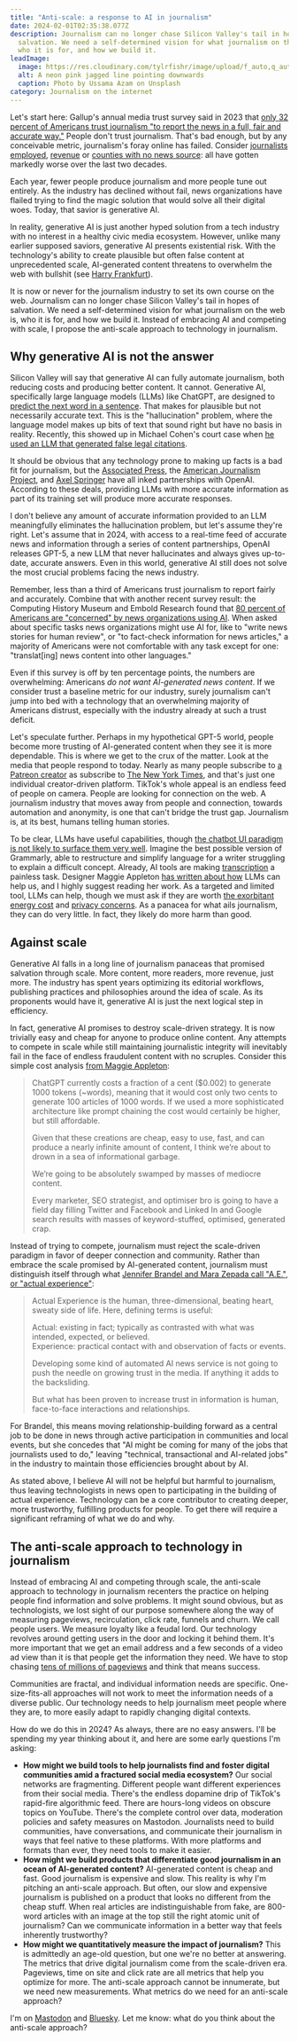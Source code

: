 ```yaml
---
title: "Anti-scale: a response to AI in journalism"
date: 2024-02-01T02:35:38.077Z
description: Journalism can no longer chase Silicon Valley's tail in hopes of
  salvation. We need a self-determined vision for what journalism on the web is,
  who it is for, and how we build it.
leadImage:
  image: https://res.cloudinary.com/tylrfishr/image/upload/f_auto,q_auto/c_fill,w_1200/v1706760184/ussama-azam-26h317_UMYM-unsplash_f8zrwa.jpg
  alt: A neon pink jagged line pointing downwards
  caption: Photo by Ussama Azam on Unsplash
category: Journalism on the internet
---
```

Let's start here: Gallup's annual media trust survey said in 2023 that [only 32 percent of Americans trust journalism "to report the news in a full, fair and accurate way."](https://news.gallup.com/poll/512861/media-confidence-matches-2016-record-low.aspx) People don't trust journalism. That's bad enough, but by any conceivable metric, journalism's foray online has failed. Consider [journalists employed](https://www.pewresearch.org/short-reads/2021/07/13/u-s-newsroom-employment-has-fallen-26-since-2008/#:~:text=Newspaper%20newsroom%20employment%20fell%2057,to%20about%2018,000%20in%202020.), [revenue](https://www.pewresearch.org/journalism/fact-sheet/newspapers/#economics) or [counties with no news source](https://localnewsinitiative.northwestern.edu/projects/state-of-local-news/2023/): all have gotten markedly worse over the last two decades. 

Each year, fewer people produce journalism and more people tune out entirely. As the industry has declined without fail, news organizations have flailed trying to find the magic solution that would solve all their digital woes. Today, that savior is generative AI.

In reality, generative AI is just another hyped solution from a tech industry with no interest in a healthy civic media ecosystem. However, unlike many earlier supposed saviors, generative AI presents existential risk. With the technology's ability to create plausible but often false content at unprecedented scale, AI-generated content threatens to overwhelm the web with bullshit (see [Harry Frankfurt](https://press.princeton.edu/books/hardcover/9780691122946/on-bullshit)).

It is now or never for the journalism industry to set its own course on the web. Journalism can no longer chase Silicon Valley's tail in hopes of salvation. We need a self-determined vision for what journalism on the web is, who it is for, and how we build it. Instead of embracing AI and competing with scale, I propose the anti-scale approach to technology in journalism.

## Why generative AI is not the answer

Silicon Valley will say that generative AI can fully automate journalism, both reducing costs and producing better content. It cannot. Generative AI, specifically large language models (LLMs) like ChatGPT, are designed to [predict the next word in a sentence](https://simonwillison.net/2023/Aug/3/weird-world-of-llms/#what-they-are). That makes for plausible but not necessarily accurate text. This is the "hallucination" problem, where the language model makes up bits of text that sound right but have no basis in reality. Recently, this showed up in Michael Cohen's court case when [he used an LLM that generated false legal citations](https://www.nytimes.com/2023/12/29/nyregion/michael-cohen-ai-fake-cases.html).

It should be obvious that any technology prone to making up facts is a bad fit for journalism, but the [Associated Press](https://apnews.com/article/openai-chatgpt-associated-press-ap-f86f84c5bcc2f3b98074b38521f5f75a), the [American Journalism Project](https://openai.com/blog/partnership-with-american-journalism-project-to-support-local-news), and [Axel Springer](https://www.axelspringer.com/en/ax-press-release/axel-springer-and-openai-partner-to-deepen-beneficial-use-of-ai-in-journalism) have all inked partnerships with OpenAI. According to these deals, providing LLMs with more accurate information as part of its training set will produce more accurate responses.

I don't believe any amount of accurate information provided to an LLM meaningfully eliminates the hallucination problem, but let's assume they're right. Let's assume that in 2024, with access to a real-time feed of accurate news and information through a series of content partnerships, OpenAI releases GPT-5, a new LLM that never hallucinates and always gives up-to-date, accurate answers. Even in this world, generative AI still does not solve the most crucial problems facing the news industry.

Remember, less than a third of Americans trust journalism to report fairly and accurately. Combine that with another recent survey result: the Computing History Museum and Embold Research found that [80 percent of Americans are "concerned" by news organizations using AI](https://futureofnews.computerhistory.org/measuring-the-state-of-tech-and-news/). When asked about specific tasks news organizations might use AI for, like to "write news stories for human review", or "to fact-check information for news articles," a majority of Americans were not comfortable with any task except for one: "translat[ing] news content into other languages."

Even if this survey is off by ten percentage points, the numbers are overwhelming: Americans *do not want AI-generated news content*. If we consider trust a baseline metric for our industry, surely journalism can't jump into bed with a technology that an overwhelming majority of Americans distrust, especially with the industry already at such a trust deficit.

Let's speculate further. Perhaps in my hypothetical GPT-5 world, people become more trusting of AI-generated content when they see it is more dependable. This is where we get to the crux of the matter. Look at the media that people respond to today. Nearly as many people subscribe to [a Patreon creator](https://www.patreon.com/about) as subscribe to [The New York Times](https://www.nytimes.com/2023/11/08/business/media/new-york-times-q3-earnings.html), and that's just one individual creator-driven platform. TikTok's whole appeal is an endless feed of people on camera. People are looking for connection on the web. A journalism industry that moves away from people and connection, towards automation and anonymity, is one that can't bridge the trust gap. Journalism is, at its best, humans telling human stories.

To be clear, LLMs have useful capabilities, though [the chatbot UI paradigm is not likely to surface them very well](https://wattenberger.com/thoughts/boo-chatbots). Imagine the best possible version of Grammarly, able to restructure and simplify language for a writer struggling to explain a difficult concept. Already, AI tools are making [transcription](https://platform.openai.com/docs/guides/speech-to-text) a painless task. Designer Maggie Appleton [has written about how](https://maggieappleton.com/squish-structure) LLMs can help us, and I highly suggest reading her work. As a targeted and limited tool, LLMs can help, though we must ask if they are worth [the exorbitant energy cost](https://www.perc.org.uk/project_posts/silicon-valley-and-the-environmental-costs-of-ai/) and [privacy concerns](https://www.nytimes.com/interactive/2023/12/22/technology/openai-chatgpt-privacy-exploit.html). As a panacea for what ails journalism, they can do very little. In fact, they likely do more harm than good.

## Against scale

Generative AI falls in a long line of journalism panaceas that promised salvation through scale. More content, more readers, more revenue, just more. The industry has spent years optimizing its editorial workflows, publishing practices and philosophies around the idea of scale. As its proponents would have it, generative AI is just the next logical step in efficiency.

In fact, generative AI promises to destroy scale-driven strategy. It is now trivially easy and cheap for anyone to produce online content. Any attempts to compete in scale while still maintaining journalistic integrity will inevitably fail in the face of endless fraudulent content with no scruples. Consider this simple cost analysis [from Maggie Appleton](https://maggieappleton.com/forest-talk):

> ChatGPT currently costs a fraction of a cent ($0.002) to generate 1000 tokens (~words), meaning that it would cost only two cents to generate 100 articles of 1000 words. If we used a more sophisticated architecture like prompt chaining the cost would certainly be higher, but still affordable.
> 
> Given that these creations are cheap, easy to use, fast, and can produce a nearly infinite amount of content, I think we’re about to drown in a sea of informational garbage.
> 
> We’re going to be absolutely swamped by masses of mediocre content.
> 
> Every marketer, SEO strategist, and optimiser bro is going to have a field day filling Twitter and Facebook and Linked In and Google search results with masses of keyword-stuffed, optimised, generated crap.

Instead of trying to compete, journalism must reject the scale-driven paradigm in favor of deeper connection and community. Rather than embrace the scale promised by AI-generated content, journalism must distinguish itself through what [Jennifer Brandel and Mara Zepada call "A.E.", or "actual experience"](https://medium.com/we-are-hearken/what-could-happen-if-we-give-up-saving-journalism-bf53a4cfcf25):

> Actual Experience is the human, three-dimensional, beating heart, sweaty side of life. Here, defining terms is useful:
> 
> Actual: existing in fact; typically as contrasted with what was intended, expected, or believed.  
> Experience: practical contact with and observation of facts or events.
> 
> Developing some kind of automated AI news service is not going to push the needle on growing trust in the media. If anything it adds to the backsliding.
> 
> But what has been proven to increase trust in information is human, face-to-face interactions and relationships.

For Brandel, this means moving relationship-building forward as a central job to be done in news through active participation in communities and local events, but she concedes that "AI might be coming for many of the jobs that journalists used to do," leaving "technical, transactional and AI-related jobs" in the industry to maintain those efficiencies brought about by AI.

As stated above, I believe AI will not be helpful but harmful to journalism, thus leaving technologists in news open to participating in the building of actual experience. Technology can be a core contributor to creating deeper, more trustworthy, fulfilling products for people. To get there will require a significant reframing of what we do and why.

## The anti-scale approach to technology in journalism

Instead of embracing AI and competing through scale, the anti-scale approach to technology in journalism recenters the practice on helping people find information and solve problems. It might sound obvious, but as technologists, we lost sight of our purpose somewhere along the way of measuring pageviews, recirculation, click rate, funnels and churn. We call people users. We measure loyalty like a feudal lord. Our technology revolves around getting users in the door and locking it behind them. It's more important that we get an email address and a few seconds of a video ad view than it is that people get the information they need. We have to stop chasing [tens of millions of pageviews](https://www.nytimes.com/2024/01/31/business/media/messenger-closing-down.html) and think that means success.

Communities are fractal, and individual information needs are specific. One-size-fits-all approaches will not work to meet the information needs of a diverse public. Our technology needs to help journalism meet people where they are, to more easily adapt to rapidly changing digital contexts.

How do we do this in 2024? As always, there are no easy answers. I'll be spending my year thinking about it, and here are some early questions I'm asking:

- **How might we build tools to help journalists find and foster digital communities amid a fractured social media ecosystem?** Our social networks are fragmenting. Different people want different experiences from their social media. There's the endless dopamine drip of TikTok's rapid-fire algorithmic feed. There are hours-long videos on obscure topics on YouTube. There's the complete control over data, moderation policies and safety measures on Mastodon. Journalists need to build communities, have conversations, and communicate their journalism in ways that feel native to these platforms. With more platforms and formats than ever, they need tools to make it easier.
- **How might we build products that differentiate good journalism in an ocean of AI-generated content?** AI-generated content is cheap and fast. Good journalism is expensive and slow. This reality is why I'm pitching an anti-scale approach. But often, our slow and expensive journalism is published on a product that looks no different from the cheap stuff. When real articles are indistinguishable from fake, are 800-word articles with an image at the top still the right atomic unit of journalism? Can we communicate information in a better way that feels inherently trustworthy? 
- **How might we quantitatively measure the impact of journalism?** This is admittedly an age-old question, but one we're no better at answering. The metrics that drive digital journalism come from the scale-driven era. Pageviews, time on site and click rate are all metrics that help you optimize for more. The anti-scale approach cannot be innumerate, but we need new measurements. What metrics do we need for an anti-scale approach?

I'm on [Mastodon](https://social.tylerjfisher.com/@tylrfishr) and [Bluesky](https://bsky.app/profile/tylerjfisher.com). Let me know: what do you think about the anti-scale approach?